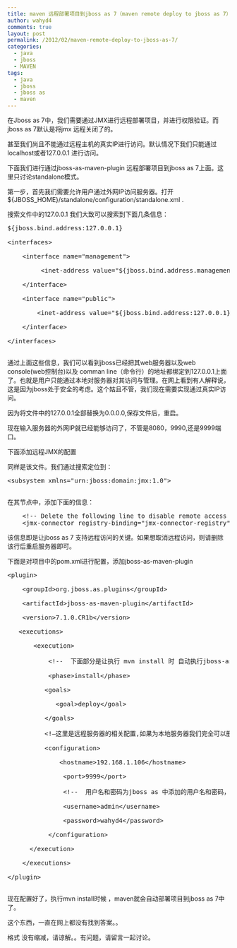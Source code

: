 ```yaml
---
title: maven 远程部署项目到jboss as 7（maven remote deploy to jboss as 7）
author: wahyd4
comments: true
layout: post
permalink: /2012/02/maven-remote-deploy-to-jboss-as-7/
categories:
  - java
  - jboss
  - MAVEN
tags:
  - java
  - jboss
  - jboss as
  - maven
---
```

在Jboss as 7中，我们需要通过JMX进行远程部署项目，并进行权限验证。而jboss as 7默认是将jmx 远程关闭了的。

甚至我们尚且不能通过远程主机的真实IP进行访问。默认情况下我们只能通过localhost或者127.0.0.1 进行访问。

下面我们进行通过jboss-as-maven-plugin 远程部署项目到jboss as 7上面。这里只讨论standalone模式。

第一步，首先我们需要允许用户通过外网IP访问服务器。打开${JBOSS_HOME}/standalone/configuration/standalone.xml .

搜索文件中的127.0.0.1 我们大致可以搜索到下面几条信息：

<pre class="brush: xml; title: ; notranslate" title="">${jboss.bind.address:127.0.0.1}

&lt;interfaces&gt;

    &lt;interface name="management"&gt;

         &lt;inet-address value="${jboss.bind.address.management:127.0.0.1}"/&gt;

    &lt;/interface&gt;

    &lt;interface name="public"&gt;

        &lt;inet-address value="${jboss.bind.address:127.0.0.1}"/&gt;

    &lt;/interface&gt;

&lt;/interfaces&gt;

</pre>

通过上面这些信息，我们可以看到jboss已经把其web服务器以及web console(web控制台)以及 comman line（命令行）的地址都绑定到127.0.0.1上面了。也就是用户只能通过本地对服务器对其访问与管理。在网上看到有人解释说，这是因为jboss处于安全的考虑。这个姑且不管，我们现在需要实现通过真实IP访问。

因为将文件中的127.0.0.1全部替换为0.0.0.0,保存文件后，重启。

现在输入服务器的外网IP就已经能够访问了，不管是8080，9990,还是9999端口。

下面添加远程JMX的配置

同样是该文件。我们通过搜索定位到：

<pre class="brush: xml; title: ; notranslate" title="">&lt;subsystem xmlns="urn:jboss:domain:jmx:1.0"&gt;

</pre>

在其节点中，添加下面的信息：

<pre class="brush: xml; title: ; notranslate" title="">    &lt;!-- Delete the following line to disable remote access --&gt;
    &lt;jmx-connector registry-binding="jmx-connector-registry" server-binding="jmx-connector-server" /&gt;
</pre>

该信息即是让jboss as 7 支持远程访问的关键。如果想取消远程访问，则请删除该行后重启服务器即可。

下面是对项目中的pom.xml进行配置，添加jboss-as-maven-plugin

<pre class="brush: xml; title: ; notranslate" title="">&lt;plugin&gt;

    &lt;groupId&gt;org.jboss.as.plugins&lt;/groupId&gt;

    &lt;artifactId&gt;jboss-as-maven-plugin&lt;/artifactId&gt;

    &lt;version&gt;7.1.0.CR1b&lt;/version&gt;

   &lt;executions&gt;

       &lt;execution&gt;

           &lt;!--  下面部分是让执行 mvn install 时 自动执行jboss-as:deploy

           &lt;phase&gt;install&lt;/phase&gt;

          &lt;goals&gt;

             &lt;goal&gt;deploy&lt;/goal&gt;

          &lt;/goals&gt;

          &lt;!—这里是远程服务器的相关配置,如果为本地服务器我们完全可以删除configuration 节点及里面的配置信息，本地部署不需要realm 权限认证 –&gt;

          &lt;configuration&gt;

              &lt;hostname&gt;192.168.1.106&lt;/hostname&gt;

               &lt;port&gt;9999&lt;/port&gt;

               &lt;!--  用户名和密码为jboss as 中添加的用户名和密码，如果没有 请通过运行 /bin/adduser..bat 添加 --

               &lt;username&gt;admin&lt;/username&gt;

               &lt;password&gt;wahyd4&lt;/password&gt;

           &lt;/configuration&gt;

      &lt;/execution&gt;

    &lt;/executions&gt;

&lt;/plugin&gt;

</pre>

现在配置好了，执行mvn install时候 ，maven就会自动部署项目到jboss as 7中了。

这个东西，一直在网上都没有找到答案。。

格式 没有缩减，请谅解。。有问题，请留言一起讨论。
